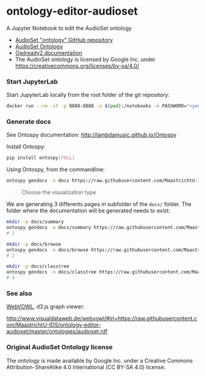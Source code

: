 # ontology-editor-audioset
A Jupyter Notebook to edit the AudioSet ontology

* [AudioSet "ontology" GitHub repository](https://github.com/audioset/ontology)
* [AudioSet Ontology](https://research.google.com/audioset///ontology/index.html)
* [Owlready2 documentation](https://owlready2.readthedocs.io/en/latest/)
* The AudioSet ontology is licensed by Google Inc. under https://creativecommons.org/licenses/by-sa/4.0/

### Start JupyterLab

Start JupyterLab locally from the root folder of the git repository:

```bash
docker run --rm -it -p 8888:8888 -v $(pwd):/notebooks -e PASSWORD="<your_secret>" umids/jupyterlab:latest
```

### Generate docs

See Ontospy documentation: http://lambdamusic.github.io/Ontospy

Install Ontospy:

```bash
pip install ontospy[FULL]
```

Using Ontospy, from the commandline:

```bash
ontospy gendocs -o docs https://raw.githubusercontent.com/MaastrichtU-IDS/ontology-editor-audioset/master/ontologies/audioset.rdf
```

> Choose the visualization type

We are generating 3 differents pages in subfolder of the `docs/` folder. The folder where the documentation will be generated needs to exist:

```bash
mkdir -p docs/summary
ontospy gendocs -o docs/summary https://raw.githubusercontent.com/MaastrichtU-IDS/ontology-editor-audioset/master/ontologies/audioset.rdf
# 1

mkdir -p docs/browse
ontospy gendocs -o docs/browse https://raw.githubusercontent.com/MaastrichtU-IDS/ontology-editor-audioset/master/ontologies/audioset.rdf
# 2

mkdir -p docs/classtree
ontospy gendocs -o docs/classtree https://raw.githubusercontent.com/MaastrichtU-IDS/ontology-editor-audioset/master/ontologies/audioset.rdf
# 4
```

### See also

[WebVOWL](http://www.visualdataweb.de/webvowl/), d3.js graph viewer: 

http://www.visualdataweb.de/webvowl/#iri=https://raw.githubusercontent.com/MaastrichtU-IDS/ontology-editor-audioset/master/ontologies/audioset.rdf

### Original AudioSet Ontology license

The ontology is made available by Google Inc. under a Creative Commons Attribution-ShareAlike 4.0 International (CC BY-SA 4.0) license.
